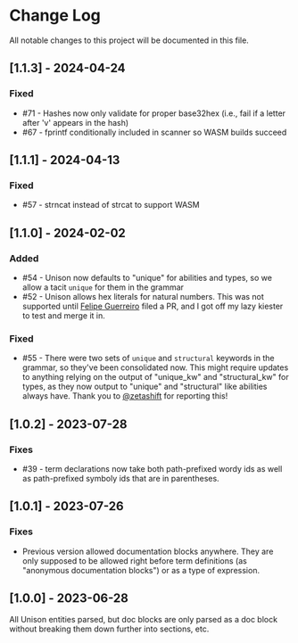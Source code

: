 # Change Log

All notable changes to this project will be documented in this file.

## [1.1.3] - 2024-04-24

### Fixed

- #71 - Hashes now only validate for proper base32hex (i.e., fail if a letter after 'v' appears in the hash)
- #67 - fprintf conditionally included in scanner so WASM builds succeed

## [1.1.1] - 2024-04-13

### Fixed

- #57 - strncat instead of strcat to support WASM

## [1.1.0] - 2024-02-02

### Added

- #54 - Unison now defaults to "unique" for abilities and types, so we allow a tacit `unique` for them in the grammar
- #52 - Unison allows hex literals for natural numbers. This was not supported until [Felipe Guerreiro](https://github.com/fmguerreiro) filed a PR, and I got off my lazy kiester to test and merge it in.

### Fixed

- #55 - There were two sets of `unique` and `structural` keywords in the grammar, so they've been consolidated now. This might require updates to anything relying on the output of "unique_kw" and "structural_kw" for types, as they now output to "unique" and "structural" like abilities always have. Thank you to [@zetashift](https://github.com/zetashift) for reporting this!

## [1.0.2] - 2023-07-28

### Fixes

- #39 - term declarations now take both path-prefixed wordy ids as well as path-prefixed symboly ids that are in parentheses.

## [1.0.1] - 2023-07-26

### Fixes

- Previous version allowed documentation blocks anywhere. They are only supposed to be allowed right before term definitions (as "anonymous documentation blocks") or as a type of expression.

## [1.0.0] - 2023-06-28

All Unison entities parsed, but doc blocks are only parsed as a doc block without breaking them down further into sections, etc.